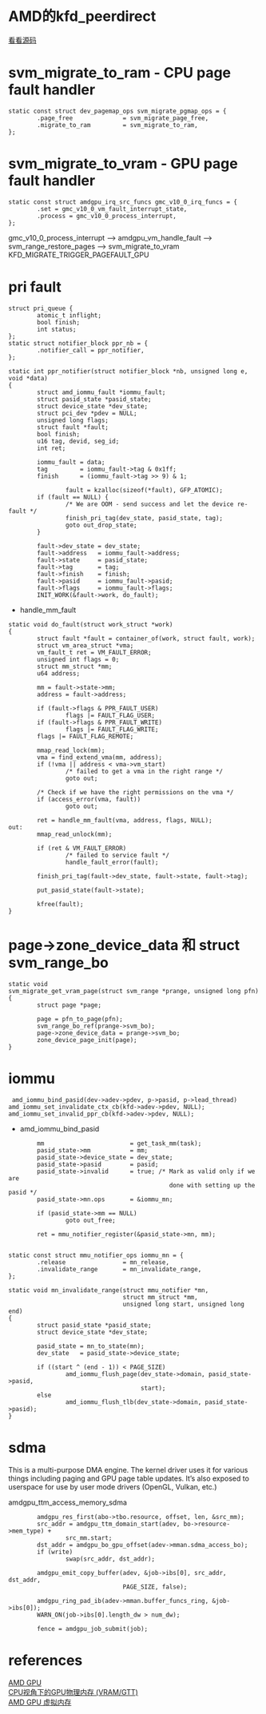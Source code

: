 
#  AMD的kfd_peerdirect


[看看源码](https://github.com/ROCm/ROCK-Kernel-Driver/blob/master/drivers/gpu/drm/amd/amdkfd/kfd_peerdirect.c)  


#   svm_migrate_to_ram - CPU page fault handler



```
static const struct dev_pagemap_ops svm_migrate_pgmap_ops = {
        .page_free              = svm_migrate_page_free,
        .migrate_to_ram         = svm_migrate_to_ram,
};
``` 

# svm_migrate_to_vram - GPU page fault handler

```
static const struct amdgpu_irq_src_funcs gmc_v10_0_irq_funcs = {
        .set = gmc_v10_0_vm_fault_interrupt_state,
        .process = gmc_v10_0_process_interrupt,
};

```
gmc_v10_0_process_interrupt -->
amdgpu_vm_handle_fault -->  svm_range_restore_pages --> svm_migrate_to_vram    
    KFD_MIGRATE_TRIGGER_PAGEFAULT_GPU
	
	
# pri fault


```
struct pri_queue {
        atomic_t inflight;
        bool finish;
        int status;
};
static struct notifier_block ppr_nb = {
        .notifier_call = ppr_notifier,
};
```


```
static int ppr_notifier(struct notifier_block *nb, unsigned long e, void *data)
{
        struct amd_iommu_fault *iommu_fault;
        struct pasid_state *pasid_state;
        struct device_state *dev_state;
        struct pci_dev *pdev = NULL;
        unsigned long flags;
        struct fault *fault;
        bool finish;
        u16 tag, devid, seg_id;
        int ret;

        iommu_fault = data;
        tag         = iommu_fault->tag & 0x1ff;
        finish      = (iommu_fault->tag >> 9) & 1;
		
		        fault = kzalloc(sizeof(*fault), GFP_ATOMIC);
        if (fault == NULL) {
                /* We are OOM - send success and let the device re-fault */
                finish_pri_tag(dev_state, pasid_state, tag);
                goto out_drop_state;
        }

        fault->dev_state = dev_state;
        fault->address   = iommu_fault->address;
        fault->state     = pasid_state;
        fault->tag       = tag;
        fault->finish    = finish;
        fault->pasid     = iommu_fault->pasid;
        fault->flags     = iommu_fault->flags;
        INIT_WORK(&fault->work, do_fault);
```
+ handle_mm_fault
```
static void do_fault(struct work_struct *work)
{
        struct fault *fault = container_of(work, struct fault, work);
        struct vm_area_struct *vma;
        vm_fault_t ret = VM_FAULT_ERROR;
        unsigned int flags = 0;
        struct mm_struct *mm;
        u64 address;

        mm = fault->state->mm;
        address = fault->address;

        if (fault->flags & PPR_FAULT_USER)
                flags |= FAULT_FLAG_USER;
        if (fault->flags & PPR_FAULT_WRITE)
                flags |= FAULT_FLAG_WRITE;
        flags |= FAULT_FLAG_REMOTE;

        mmap_read_lock(mm);
        vma = find_extend_vma(mm, address);
        if (!vma || address < vma->vm_start)
                /* failed to get a vma in the right range */
                goto out;

        /* Check if we have the right permissions on the vma */
        if (access_error(vma, fault))
                goto out;

        ret = handle_mm_fault(vma, address, flags, NULL);
out:
        mmap_read_unlock(mm);

        if (ret & VM_FAULT_ERROR)
                /* failed to service fault */
                handle_fault_error(fault);

        finish_pri_tag(fault->dev_state, fault->state, fault->tag);

        put_pasid_state(fault->state);

        kfree(fault);
}
```

#   page->zone_device_data  和  struct svm_range_bo

```
static void
svm_migrate_get_vram_page(struct svm_range *prange, unsigned long pfn)
{
        struct page *page;

        page = pfn_to_page(pfn);
        svm_range_bo_ref(prange->svm_bo);
        page->zone_device_data = prange->svm_bo;
        zone_device_page_init(page);
}
```

# iommu

```
 amd_iommu_bind_pasid(dev->adev->pdev, p->pasid, p->lead_thread)
amd_iommu_set_invalidate_ctx_cb(kfd->adev->pdev, NULL);
amd_iommu_set_invalid_ppr_cb(kfd->adev->pdev, NULL);
```

+   amd_iommu_bind_pasid
```
        mm                        = get_task_mm(task);
        pasid_state->mm           = mm;
        pasid_state->device_state = dev_state;
        pasid_state->pasid        = pasid;
        pasid_state->invalid      = true; /* Mark as valid only if we are
                                             done with setting up the pasid */
        pasid_state->mn.ops       = &iommu_mn;

        if (pasid_state->mm == NULL)
                goto out_free;

        ret = mmu_notifier_register(&pasid_state->mn, mm);
		
```


```
static const struct mmu_notifier_ops iommu_mn = {
        .release                = mn_release,
        .invalidate_range       = mn_invalidate_range,
};
```

```
static void mn_invalidate_range(struct mmu_notifier *mn,
                                struct mm_struct *mm,
                                unsigned long start, unsigned long end)
{
        struct pasid_state *pasid_state;
        struct device_state *dev_state;

        pasid_state = mn_to_state(mn);
        dev_state   = pasid_state->device_state;

        if ((start ^ (end - 1)) < PAGE_SIZE)
                amd_iommu_flush_page(dev_state->domain, pasid_state->pasid,
                                     start);
        else
                amd_iommu_flush_tlb(dev_state->domain, pasid_state->pasid);
}
```

# sdma
This is a multi-purpose DMA engine. The kernel driver uses it for various things including paging and GPU page table updates. It’s also exposed to userspace for use by user mode drivers (OpenGL, Vulkan, etc.)

amdgpu_ttm_access_memory_sdma   
```
        amdgpu_res_first(abo->tbo.resource, offset, len, &src_mm);
        src_addr = amdgpu_ttm_domain_start(adev, bo->resource->mem_type) +
                src_mm.start;
        dst_addr = amdgpu_bo_gpu_offset(adev->mman.sdma_access_bo);
        if (write)
                swap(src_addr, dst_addr);

        amdgpu_emit_copy_buffer(adev, &job->ibs[0], src_addr, dst_addr,
                                PAGE_SIZE, false);

        amdgpu_ring_pad_ib(adev->mman.buffer_funcs_ring, &job->ibs[0]);
        WARN_ON(job->ibs[0].length_dw > num_dw);

        fence = amdgpu_job_submit(job);
```
# references

[AMD GPU ](https://xxlnx.github.io/page/2/)   
[CPU视角下的GPU物理内存 (VRAM/GTT)](https://xxlnx.github.io/2020/05/25/amdgpu/GPU_Physical_Memory/)   
[AMD GPU 虚拟内存](https://xxlnx.github.io/2020/07/05/amdgpu/AMD_GPU_Virtual_Memory/)   